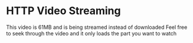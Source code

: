 

# HTTP Video Streaming

This video is 61MB and is being streamed instead of downloaded
Feel free to seek through the video and it only loads the part you want to watch 
